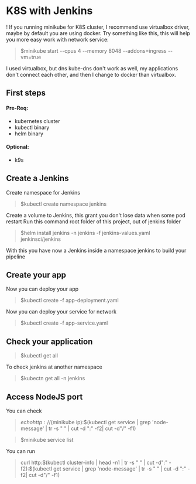 # K8S with Jenkins

! If you running minikube for K8S cluster, I recommend use virtualbox driver, maybe by default you are using docker.
Try something like this, this will help you more easy work with network service:
> $minikube start --cpus 4 --memory 8048 --addons=ingress --vm=true

I used virtualbox, but dns kube-dns don't work as well, my applications don't connect each other, and then I change to docker than virtualbox.

## First steps

#### Pre-Req:
 - kubernetes cluster
 - kubectl binary
 - helm binary

#### Optional:
 - k9s

## Create a Jenkins

Create namespace for Jenkins
> $kubectl create namespace jenkins

Create a volume to Jenkins, this grant you don't lose data when some pod restart
Run this command root folder of this project, out of jenkins folder
> $helm install jenkins -n jenkins -f jenkins-values.yaml jenkinsci/jenkins

With this you have now a Jenkins inside a namespace jenkins to build your pipeline

## Create your app
Now you can deploy your app
> $kubectl create -f app-deployment.yaml

Now you can deploy your service for network
> $kubectl create -f app-service.yaml


## Check your application
> $kubectl get all

To check jenkins at another namespace
> $kubectn get all -n jenkins


## Access NodeJS port

You can check
> $echo http://$(minikube ip):$(kubectl get service | grep 'node-message' | tr -s " " | cut -d ":" -f2| cut -d"/" -f1)

> $minikube service list

You can run
> curl http:$(kubectl cluster-info | head -n1 | tr -s " " | cut -d":" -f2):$(kubectl get service | grep 'node-message' | tr -s " " | cut -d ":" -f2| cut -d"/" -f1)
